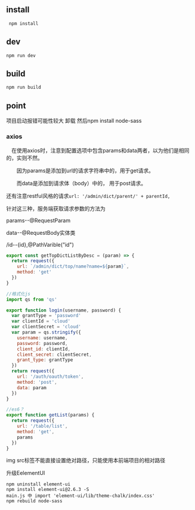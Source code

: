 ## install

```node
 npm install
```

## dev

```node
npm run dev
```

## build

```
npm run build
```







## point

项目启动报错可能性较大 卸载 然后npm install node-sass





### axios

　在使用axios时，注意到配置选项中包含params和data两者，以为他们是相同的，实则不然。 

　　因为params是添加到url的请求字符串中的，用于get请求。 

　　而data是添加到请求体（body）中的， 用于post请求。

还有注意restful风格的请求`url: '/admin/dict/parent/' + parentId,`

针对这三种，服务端获取请求参数的方法为

params--@RequestParam

data--@RequestBody实体类

/id--{id},@PathVarible("id")

~~~js
export const getTopDictListByDesc = (param) => {
  return request({
    url: `/admin/dict/top/name?name=${param}`,
    method: 'get'
  })
}

//格式化js
import qs from 'qs'

export function login(username, password) {
  var grantType = 'password'
  var clientId = 'cloud'
  var clientSecret = 'cloud'
  var param = qs.stringify({
    username: username,
    password: password,
    client_id: clientId,
    client_secret: clientSecret,
    grant_type: grantType
  })
  return request({
    url: '/auth/oauth/token',
    method: 'post',
    data: param
  })
}

//es6？
export function getList(params) {
  return request({
    url: '/table/list',
    method: 'get',
    params
  })
}
~~~




img src标签不能直接设置绝对路径，只能使用本前端项目的相对路径




升级EelementUI

~~~
npm uninstall element-ui
npm install element-ui@2.6.3 -S
main.js 中 import 'element-ui/lib/theme-chalk/index.css'
npm rebuild node-sass
~~~


